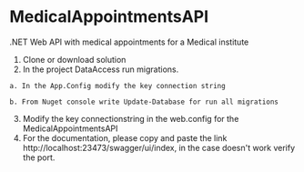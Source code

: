 # MedicalAppointmentsAPI
.NET Web API with medical appointments for a Medical institute

1.  Clone or download solution
2.  In the project DataAccess run migrations.
```
a. In the App.Config modify the key connection string

b. From Nuget console write Update-Database for run all migrations
```
3.  Modify the key connectionstring in the web.config for the MedicalAppointmentsAPI
4.  For the documentation, please copy and paste the link http://localhost:23473/swagger/ui/index, in the case doesn't work verify the port.
